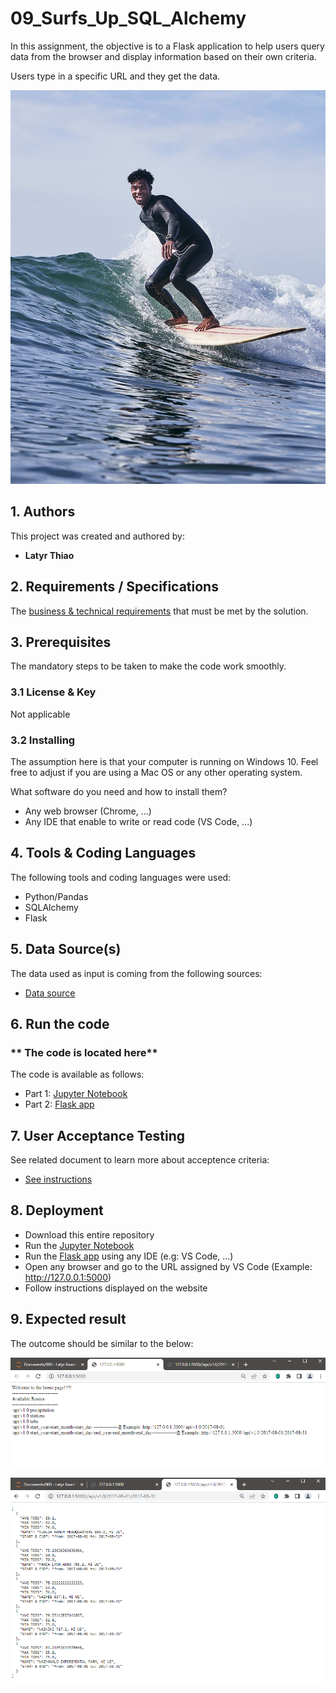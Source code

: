 # 09_Surfs_Up_SQL_Alchemy 

In this assignment, the objective is to a Flask application to help users query data from the browser and display information based on their own criteria.

Users type in a specific URL and they get the data.

<p align="center">
  <img src="surfer.jpg">
</p>  

## **1. Authors**

This project was created and authored by:
* **Latyr Thiao**


## **2. Requirements / Specifications**

The [business & technical requirements](000-Instructions) that must be met by the solution.

## **3. Prerequisites**

The mandatory steps to be taken to make the code work smoothly.

### **3.1 License & Key**

Not applicable


### **3.2 Installing**

The assumption here is that your computer is running on Windows 10.
Feel free to adjust if you are using a Mac OS or any other operating system.

What software do you need and how to install them?

* Any web browser (Chrome, ...) 
* Any IDE that enable to write or read code (VS Code, ...)


## **4. Tools & Coding Languages**

The following tools and coding languages were used:
* Python/Pandas
* SQLAlchemy
* Flask

## **5. Data Source(s)**

The data used as input is coming from the following sources:
*  [Data source](001-Resources)


## **6. Run the code**

### ** The code is located here**
The code is available as follows:
* Part 1: [Jupyter Notebook](sqlalchemy-challenge.ipynb)
* Part 2: [Flask app](app.py)



## **7. User Acceptance Testing**

See related document to learn more about acceptence criteria:  
* [See instructions](000-Instructions)

## **8. Deployment**

* Download this entire repository
* Run the [Jupyter Notebook](sqlalchemy-challenge.ipynb)
* Run the [Flask app](app.py) using any IDE (e.g: VS Code, ...)
* Open any browser and go to the URL assigned by VS Code (Example: http://127.0.0.1:5000)
* Follow instructions displayed on the website


## **9. Expected result**

The outcome should be similar to the below:

<p align="center">
  <img src="WelcomePageFlaskApp.png">
</p> 

<p align="center">
  <img src="ExampleAPIQuery.png">
</p> 
